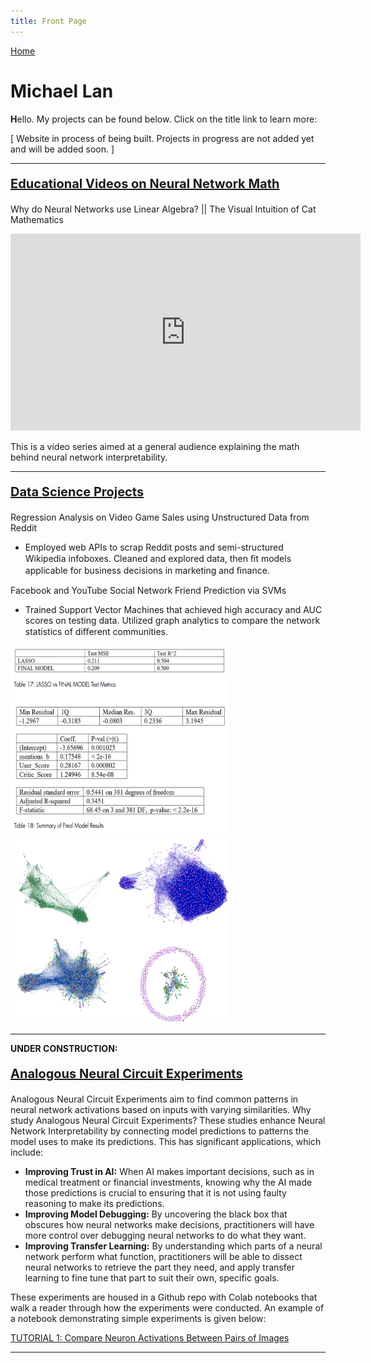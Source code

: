 ```yaml
---
title: Front Page
---
```


<head>
    <link rel="stylesheet" href="index.css">
</head>

<div class="topnav">
  <a class="active" href="#Home">Home</a>
  <!---
  <a href="expm_index.html">Experiments Index</a>
  <a href="#Techniques">Techniques Compendium</a>
  <a href="#Contact">Contact</a>
  --->
</div>

<p align="center"><h1><b>Michael Lan</b></h1></p>
<!---
<a href="test_post.html">test</a>
--->

<span><b>H</b></span>ello. My projects can be found below. Click on the title link to learn more:

[ Website in process of being built. Projects in progress are not added yet and will be added soon. ]
<!---
[^footnote]

[^footnote]: Future uploads include tutorials that walk through experiments, starting with simple ones. Most of the experiments done so far are still in draft form, rather than in tutorial format.
--->
---
<p style="font-size:20px"><b>
<a href="https://www.youtube.com/@neoknowstic">Educational Videos on Neural Network Math</a>
</b></p>

Why do Neural Networks use Linear Algebra? || The Visual Intuition of Cat Mathematics

<iframe width="560" height="315" src="https://www.youtube.com/embed/DHjwbleAgPQ" title="YouTube video player" frameborder="0" allow="accelerometer; autoplay; clipboard-write; encrypted-media; gyroscope; picture-in-picture; web-share" allowfullscreen></iframe>

This is a video series aimed at a general audience explaining the math behind neural network interpretability. 


<!---
[image of face and face w/o mouth, showing toy circuits of each and what differs]
--->

<!---
---
<p style="font-size:20px"><b>
<a href="eduBlogHome.html">Making the Math of Neural Networks Intuitive</a>
</b></p>

Techniques such as eigendecomposition, orthogonal projection, and more are often applied to neural networks to further new improvements. Knowing why they work requires understanding not just linear algebra, but the intuition of <b>why</b> linear algebra is used. Why use an eigenvector to change the style of a generated image?

Thus, when studying new improvements to neural networks, many people run into the following problem:

<p align="center">
<b>How do these unfamiliar mathematical concepts relate to neural networks?</b></p>

This blog overcomes this problem by explaining many required prerequisites from scratch, and relating them to neural network applications. It focuses on providing intuition via visuals and animation, much like in resources such as <a href="https://www.3blue1brown.com/lessons/">3Blue1Brown</a>.

![2mod_vecs](/ch1/2mod_out.PNG)

---
<p style="font-size:20px"><b>
<a href="">Latent Space Experiments</a>
</b></p>

Another way to study how neural networks make decisions is to study the geometry of their latent space. This leads to powerful methods such as Style Editing, in which one can turn the face of a generated person from old to young.

--->

---
<p style="font-size:20px"><b>
<a href="https://mikelan300.wixsite.com/portfolio">Data Science Projects</a>
</b></p>

Regression Analysis on Video Game Sales using Unstructured Data from Reddit 
<ul>
<li>Employed web APIs to scrap Reddit posts and semi-structured Wikipedia infoboxes. Cleaned and
explored data, then ﬁt models applicable for business decisions in marketing and ﬁnance. </li>
</ul>
Facebook and YouTube Social Network Friend Prediction via SVMs 
<ul>
<li>Trained Support Vector Machines that achieved high accuracy and AUC scores on testing data.
Utilized graph analytics to compare the network statistics of diﬀerent communities.</li>
</ul>

<div id="datasci_images">
  <div class="inline-block">
  <img src="/datasci/final_model.PNG" width="350" height="300" alt="">
  <img src="/datasci/datasci_networks.png" width="350" height="300" alt="">
  </div>
</div>

<!---
![final_model](/datasci/final_model.PNG)
![datasci_networks](/datasci/datasci_networks.png)
--->

---
<b>UNDER CONSTRUCTION:</b>

<p style="font-size:20px"><b>
<a href="https://github.com/wlg1/analogous_neuron_circuit_expms">Analogous Neural Circuit Experiments</a>
</b></p>

Analogous Neural Circuit Experiments aim to find common patterns in neural network activations based on inputs with varying similarities. Why study Analogous Neural Circuit Experiments? These studies enhance Neural Network Interpretability by connecting model predictions to patterns the model uses to make its predictions. This has significant applications, which include:
<ul>
<li><b>Improving Trust in AI:</b> When AI makes important decisions, such as in medical treatment or financial investments, knowing why the AI made those predictions is crucial to ensuring that it is not using faulty reasoning to make its predictions. </li>
<li><b>Improving Model Debugging:</b> By uncovering the black box that obscures how neural networks make decisions, practitioners will have more control over debugging neural networks to do what they want. </li>
<li><b>Improving Transfer Learning:</b> By understanding which parts of a neural network perform what function, practitioners will be able to dissect neural networks to retrieve the part they need, and apply transfer learning to fine tune that part to suit their own, specific goals.</li>
</ul>

These experiments are housed in a Github repo with Colab notebooks that walk a reader through how the experiments were conducted. An example of a notebook demonstrating simple experiments is given below:

<a href="https://colab.research.google.com/drive/12hQolN9TLXsakkG96nYUgU30_6YL74bf">TUTORIAL 1: Compare Neuron Activations Between Pairs of Images</a>

---




